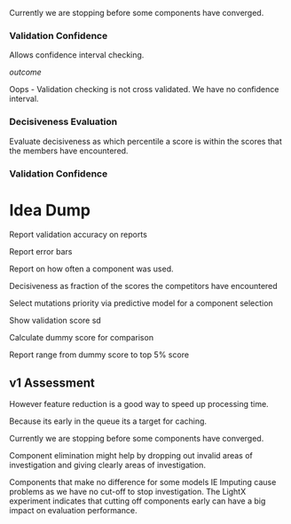 Currently we are stopping before some components have converged.



### Validation Confidence

Allows confidence interval checking.

*outcome*

Oops - Validation checking is not cross validated. We have no confidence interval.

### Decisiveness Evaluation

Evaluate decisiveness as which percentile a score is within the scores that the members have encountered.

### Validation Confidence

# Idea Dump

Report validation accuracy on reports

Report error bars

Report on how often a component was used.

Decisiveness as fraction of the scores the competitors have encountered

Select mutations priority via predictive model for a component selection

Show validation score sd

Calculate dummy score for comparison

Report range from dummy score to top 5% score


## v1 Assessment


However feature reduction is a good way to speed up processing time.

Because its early in the queue its a target for caching.

Currently we are stopping before some components have converged.

Component elimination might help by dropping out invalid areas of investigation and giving
clearly areas of investigation.

Components that make no difference for some models IE Imputing cause problems as we have no cut-off to
stop investigation. The LightX experiment indicates that cutting off components early can have a big impact on evaluation performance.



